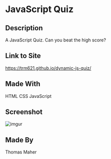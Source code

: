 # JavaScript Quiz

## Description
A JavaScript Quiz. Can you beat the high score?

## Link to Site
https://trm621.github.io/dynamic-js-quiz/

## Made With
HTML
CSS
JavaScript

## Screenshot
![imgur](https://i.imgur.com/Zf5pcF9.png)

## Made By
Thomas Maher